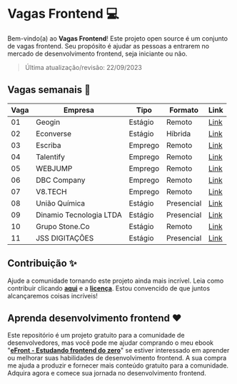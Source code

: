# Vagas Frontend 💻

Bem-vindo(a) ao **Vagas Frontend**! Este projeto open source é um conjunto de vagas frontend. Seu propósito é ajudar as pessoas a entrarem no mercado de desenvolvimento frontend, seja iniciante ou não.

> Última atualização/revisão: 22/09/2023

## Vagas semanais 🎉

| Vaga | Empresa                 | Tipo    | Formato    | Link                                    |
| ---- | ----------------------- | ------- | ---------- | --------------------------------------- |
| 01   | Geogin                  | Estágio | Remoto     | [Link](https://bit.ly/estagio-efront-1) |
| 02   | Econverse               | Estágio | Híbrida    | [Link](https://bit.ly/estagio-efront-2) |
| 03   | Escriba                 | Emprego | Remoto     | [Link](https://bit.ly/emprego-efront-1) |
| 04   | Talentify               | Emprego | Remoto     | [Link](https://bit.ly/emprego-efront-2) |
| 05   | WEBJUMP                 | Emprego | Remoto     | [Link](https://bit.ly/emprego-efront-3) |
| 06   | DBC Company             | Emprego | Remoto     | [Link](https://bit.ly/emprego-efront-4) |
| 07   | V8.TECH                 | Emprego | Remoto     | [Link](https://bit.ly/emprego-efront-5) |
| 08   | União Química           | Estágio | Presencial | [Link](https://bit.ly/estagio-efront-3) |
| 09   | Dinamio Tecnologia LTDA | Estágio | Presencial | [Link](https://encurtador.com.br/couzE) |
| 10   | Grupo Stone.Co          | Estágio | Remoto     | [Link](https://bit.ly/estagio-efront-5) |
| 11   | JSS DIGITAÇÕES          | Estágio | Presencial | [Link](https://encurtador.com.br/CPSXY) |

## Contribuição ✨

Ajude a comunidade tornando este projeto ainda mais incrível. Leia como contribuir clicando **[aqui](https://github.com/iuricode/desafios-frontend/blob/main/CONTRIBUTING.md)** e a **[licença](https://github.com/iuricode/desafios-frontend/blob/main/LICENSE.md)**. Estou convencido de que juntos alcançaremos coisas incríveis!

## Aprenda desenvolvimento frontend ❤️

Este repositório é um projeto gratuito para a comunidade de desenvolvedores, mas você pode me ajudar comprando o meu ebook "**[eFront - Estudando frontend do zero](https://iuricode.com/efront)**" se estiver interessado em aprender ou melhorar suas habilidades de desenvolvimento frontend. A sua compra me ajuda a produzir e fornecer mais conteúdo gratuito para a comunidade. Adquira agora e comece sua jornada no desenvolvimento frontend.

